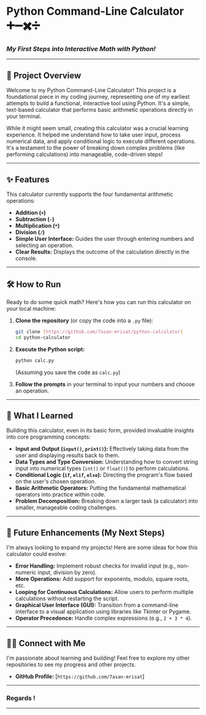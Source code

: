 # Python Command-Line Calculator ➕➖✖️➗

### *My First Steps into Interactive Math with Python!*

---

## 🚀 Project Overview

Welcome to my Python Command-Line Calculator! This project is a foundational piece in my coding journey, representing one of my earliest attempts to build a functional, interactive tool using Python. It's a simple, text-based calculator that performs basic arithmetic operations directly in your terminal.

While it might seem small, creating this calculator was a crucial learning experience. It helped me understand how to take user input, process numerical data, and apply conditional logic to execute different operations. It's a testament to the power of breaking down complex problems (like performing calculations) into manageable, code-driven steps!

---

## ✨ Features

This calculator currently supports the four fundamental arithmetic operations:

* **Addition (`+`)**
* **Subtraction (`-`)**
* **Multiplication (`*`)**
* **Division (`/`)**
* **Simple User Interface:** Guides the user through entering numbers and selecting an operation.
* **Clear Results:** Displays the outcome of the calculation directly in the console.

---

## 🛠️ How to Run

Ready to do some quick math? Here's how you can run this calculator on your local machine:

1.  **Clone the repository** (or copy the code into a `.py` file):
    ```bash
    git clone [https://github.com/7asan-mrisat/python-calculator]
    cd python-calculator
    ```
    
2.  **Execute the Python script:**
    ```bash
    python calc.py
    ```
    (Assuming you save the code as `calc.py`)

3.  **Follow the prompts** in your terminal to input your numbers and choose an operation.

---

## 🧠 What I Learned

Building this calculator, even in its basic form, provided invaluable insights into core programming concepts:

* **Input and Output (`input()`, `print()`):** Effectively taking data from the user and displaying results back to them.
* **Data Types and Type Conversion:** Understanding how to convert string input into numerical types (`int()` or `float()`) to perform calculations.
* **Conditional Logic (`if`, `elif`, `else`):** Directing the program's flow based on the user's chosen operation.
* **Basic Arithmetic Operators:** Putting the fundamental mathematical operators into practice within code.
* **Problem Decomposition:** Breaking down a larger task (a calculator) into smaller, manageable coding challenges.

---

## 🔮 Future Enhancements (My Next Steps)

I'm always looking to expand my projects! Here are some ideas for how this calculator could evolve:

* **Error Handling:** Implement robust checks for invalid input (e.g., non-numeric input, division by zero).
* **More Operations:** Add support for exponents, modulo, square roots, etc.
* **Looping for Continuous Calculations:** Allow users to perform multiple calculations without restarting the script.
* **Graphical User Interface (GUI):** Transition from a command-line interface to a visual application using libraries like Tkinter or Pygame.
* **Operator Precedence:** Handle complex expressions (e.g., `2 + 3 * 4`).

---

## 🧑‍💻 Connect with Me

I'm passionate about learning and building! Feel free to explore my other repositories to see my progress and other projects.

* **GitHub Profile:** [`https://github.com/7asan-mrisat`]

---

###  Regards !

---
